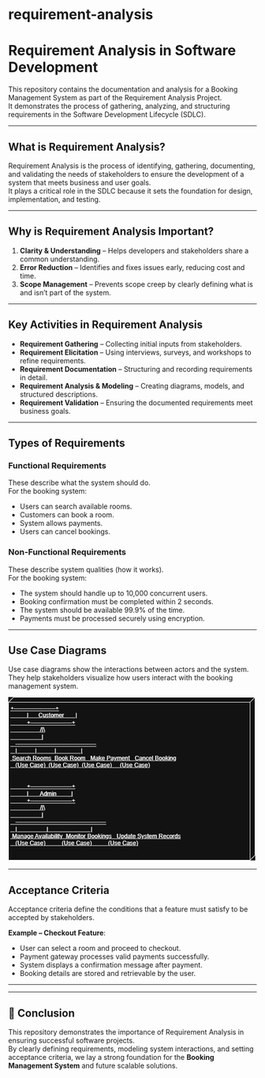 # requirement-analysis

# Requirement Analysis in Software Development

This repository contains the documentation and analysis for a Booking Management System as part of the Requirement Analysis Project.  
It demonstrates the process of gathering, analyzing, and structuring requirements in the Software Development Lifecycle (SDLC).

---

## What is Requirement Analysis?

Requirement Analysis is the process of identifying, gathering, documenting, and validating the needs of stakeholders to ensure the development of a system that meets business and user goals.  
It plays a critical role in the SDLC because it sets the foundation for design, implementation, and testing.

---

## Why is Requirement Analysis Important?

1. **Clarity & Understanding** – Helps developers and stakeholders share a common understanding.  
2. **Error Reduction** – Identifies and fixes issues early, reducing cost and time.  
3. **Scope Management** – Prevents scope creep by clearly defining what is and isn’t part of the system.  

---

## Key Activities in Requirement Analysis

- **Requirement Gathering** – Collecting initial inputs from stakeholders.  
- **Requirement Elicitation** – Using interviews, surveys, and workshops to refine requirements.  
- **Requirement Documentation** – Structuring and recording requirements in detail.  
- **Requirement Analysis & Modeling** – Creating diagrams, models, and structured descriptions.  
- **Requirement Validation** – Ensuring the documented requirements meet business goals.  

---

## Types of Requirements

### Functional Requirements
These describe what the system should do.  
For the booking system:  
- Users can search available rooms.  
- Customers can book a room.  
- System allows payments.  
- Users can cancel bookings.  

### Non-Functional Requirements
These describe system qualities (how it works).  
For the booking system:  
- The system should handle up to 10,000 concurrent users.  
- Booking confirmation must be completed within 2 seconds.  
- The system should be available 99.9% of the time.  
- Payments must be processed securely using encryption.  

---

## Use Case Diagrams

Use case diagrams show the interactions between actors and the system.  
They help stakeholders visualize how users interact with the booking management system.

![Use Case Diagram](./alx-booking-uc.png)

---

## Acceptance Criteria

Acceptance criteria define the conditions that a feature must satisfy to be accepted by stakeholders.  

**Example – Checkout Feature**:  
- User can select a room and proceed to checkout.  
- Payment gateway processes valid payments successfully.  
- System displays a confirmation message after payment.  
- Booking details are stored and retrievable by the user.  

---



---

## 📌 Conclusion
This repository demonstrates the importance of Requirement Analysis in ensuring successful software projects.  
By clearly defining requirements, modeling system interactions, and setting acceptance criteria, we lay a strong foundation for the **Booking Management System** and future scalable solutions.
